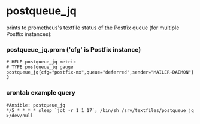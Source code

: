 # postqueue_jq
prints to prometheus's textfile status of the Postfix queue (for multiple Postfix instances):

### postqueue_jq.prom ('cfg' is Postfix instance)
```
# HELP postqueue_jq metric
# TYPE postqueue_jq gauge
postqueue_jq{cfg="postfix-mx",queue="deferred",sender="MAILER-DAEMON"} 3
```

### crontab example query
```
#Ansible: postqueue_jq
*/5 * * * * sleep `jot -r 1 1 17`; /bin/sh /srv/textfiles/postqueue_jq >/dev/null
```
